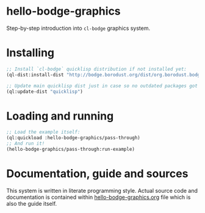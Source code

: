 # hello-bodge-graphics

Step-by-step introduction into `cl-bodge` graphics system.

# Installing

```lisp
;; Install `cl-bodge` quicklisp distribution if not installed yet:
(ql-dist:install-dist "http://bodge.borodust.org/dist/org.borodust.bodge.txt" :replace t :prompt nil)

;; Update main quicklisp dist just in case so no outdated packages got through during system loading
(ql:update-dist "quicklisp")
```

# Loading and running

```lisp
;; Load the example itself:
(ql:quickload :hello-bodge-graphics/pass-through)
;; And run it!
(hello-bodge-graphics/pass-through:run-example)
```

# Documentation, guide and sources

This system is written in literate programming style. Actual source code and documentation is
contained within [hello-bodge-graphics.org](hello-bodge-graphics.org) file which is also the
guide itself.
